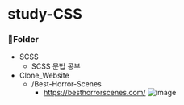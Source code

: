# study-CSS

### 📂Folder
- SCSS
  - SCSS 문법 공부
- Clone_Website
  - /Best-Horror-Scenes
    - https://besthorrorscenes.com/
    ![image](https://user-images.githubusercontent.com/51310674/150742436-fbee732a-5d48-48b9-95f0-b88a2670fc38.png)
